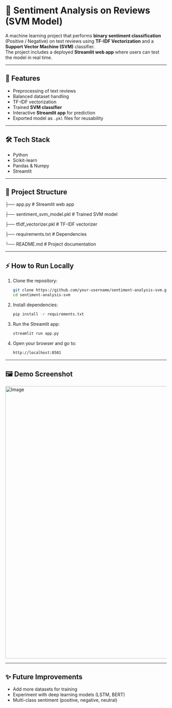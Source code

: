 # 📝 Sentiment Analysis on Reviews (SVM Model)

A machine learning project that performs **binary sentiment classification** (Positive / Negative) on text reviews using **TF-IDF Vectorization** and a **Support Vector Machine (SVM)** classifier.  
The project includes a deployed **Streamlit web app** where users can test the model in real time.

---

## 🚀 Features
- Preprocessing of text reviews
- Balanced dataset handling
- TF-IDF vectorization
- Trained **SVM classifier**
- Interactive **Streamlit app** for prediction
- Exported model as `.pkl` files for reusability

---

## 🛠️ Tech Stack
- Python
- Scikit-learn
- Pandas & Numpy
- Streamlit

---

## 📂 Project Structure
├── app.py # Streamlit web app

├── sentiment_svm_model.pkl # Trained SVM model

├── tfidf_vectorizer.pkl # TF-IDF vectorizer

├── requirements.txt # Dependencies

└── README.md # Project documentation

---

## ⚡ How to Run Locally
1. Clone the repository:
   ```bash
   git clone https://github.com/your-username/sentiment-analysis-svm.git
   cd sentiment-analysis-svm

2. Install dependencies:
   ```bash
   pip install -r requirements.txt
   
4. Run the Streamlit app:
   ```bash
   streamlit run app.py

6. Open your browser and go to:
   ```bash
   http://localhost:8501
   
---    

## 🖼️ Demo Screenshot
<img width="1916" height="848" alt="Image" src="https://github.com/user-attachments/assets/de68b8a7-6f51-4629-9258-44fd967229fe" />

---

## ✨ Future Improvements
- Add more datasets for training
- Experiment with deep learning models (LSTM, BERT)
- Multi-class sentiment (positive, negative, neutral)
